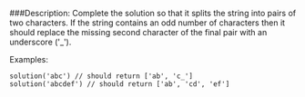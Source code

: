###Description:
Complete the solution so that it splits the string into pairs of two characters. If the string contains an odd number of characters then it should replace the missing second character of the final pair with an underscore ('_').

Examples:

`solution('abc') // should return ['ab', 'c_']`   
`solution('abcdef') // should return ['ab', 'cd', 'ef']`